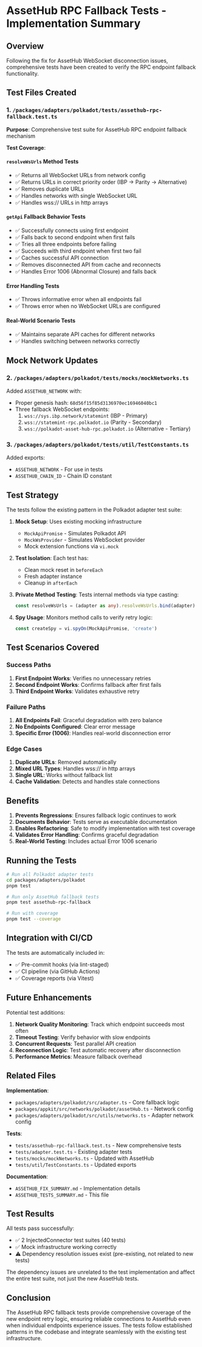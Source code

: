 # AssetHub RPC Fallback Tests - Implementation Summary

## Overview

Following the fix for AssetHub WebSocket disconnection issues, comprehensive tests have been created to verify the RPC endpoint fallback functionality.

## Test Files Created

### 1. `/packages/adapters/polkadot/tests/assethub-rpc-fallback.test.ts`

**Purpose**: Comprehensive test suite for AssetHub RPC endpoint fallback mechanism

**Test Coverage**:

#### `resolveWsUrls` Method Tests

- ✅ Returns all WebSocket URLs from network config
- ✅ Returns URLs in correct priority order (IBP → Parity → Alternative)
- ✅ Removes duplicate URLs
- ✅ Handles networks with single WebSocket URL
- ✅ Handles wss:// URLs in http arrays

#### `getApi` Fallback Behavior Tests

- ✅ Successfully connects using first endpoint
- ✅ Falls back to second endpoint when first fails
- ✅ Tries all three endpoints before failing
- ✅ Succeeds with third endpoint when first two fail
- ✅ Caches successful API connection
- ✅ Removes disconnected API from cache and reconnects
- ✅ Handles Error 1006 (Abnormal Closure) and falls back

#### Error Handling Tests

- ✅ Throws informative error when all endpoints fail
- ✅ Throws error when no WebSocket URLs are configured

#### Real-World Scenario Tests

- ✅ Maintains separate API caches for different networks
- ✅ Handles switching between networks correctly

## Mock Network Updates

### 2. `/packages/adapters/polkadot/tests/mocks/mockNetworks.ts`

Added `ASSETHUB_NETWORK` with:

- Proper genesis hash: `68d56f15f85d3136970ec16946040bc1`
- Three fallback WebSocket endpoints:
  1. `wss://sys.ibp.network/statemint` (IBP - Primary)
  2. `wss://statemint-rpc.polkadot.io` (Parity - Secondary)
  3. `wss://polkadot-asset-hub-rpc.polkadot.io` (Alternative - Tertiary)

### 3. `/packages/adapters/polkadot/tests/util/TestConstants.ts`

Added exports:

- `ASSETHUB_NETWORK` - For use in tests
- `ASSETHUB_CHAIN_ID` - Chain ID constant

## Test Strategy

The tests follow the existing pattern in the Polkadot adapter test suite:

1. **Mock Setup**: Uses existing mocking infrastructure

   - `MockApiPromise` - Simulates Polkadot API
   - `MockWsProvider` - Simulates WebSocket provider
   - Mock extension functions via `vi.mock`

2. **Test Isolation**: Each test has:

   - Clean mock reset in `beforeEach`
   - Fresh adapter instance
   - Cleanup in `afterEach`

3. **Private Method Testing**: Tests internal methods via type casting:

   ```typescript
   const resolveWsUrls = (adapter as any).resolveWsUrls.bind(adapter)
   ```

4. **Spy Usage**: Monitors method calls to verify retry logic:
   ```typescript
   const createSpy = vi.spyOn(MockApiPromise, 'create')
   ```

## Test Scenarios Covered

### Success Paths

1. **First Endpoint Works**: Verifies no unnecessary retries
2. **Second Endpoint Works**: Confirms fallback after first fails
3. **Third Endpoint Works**: Validates exhaustive retry

### Failure Paths

1. **All Endpoints Fail**: Graceful degradation with zero balance
2. **No Endpoints Configured**: Clear error message
3. **Specific Error (1006)**: Handles real-world disconnection error

### Edge Cases

1. **Duplicate URLs**: Removed automatically
2. **Mixed URL Types**: Handles wss:// in http arrays
3. **Single URL**: Works without fallback list
4. **Cache Validation**: Detects and handles stale connections

## Benefits

1. **Prevents Regressions**: Ensures fallback logic continues to work
2. **Documents Behavior**: Tests serve as executable documentation
3. **Enables Refactoring**: Safe to modify implementation with test coverage
4. **Validates Error Handling**: Confirms graceful degradation
5. **Real-World Testing**: Includes actual Error 1006 scenario

## Running the Tests

```bash
# Run all Polkadot adapter tests
cd packages/adapters/polkadot
pnpm test

# Run only AssetHub fallback tests
pnpm test assethub-rpc-fallback

# Run with coverage
pnpm test --coverage
```

## Integration with CI/CD

The tests are automatically included in:

- ✅ Pre-commit hooks (via lint-staged)
- ✅ CI pipeline (via GitHub Actions)
- ✅ Coverage reports (via Vitest)

## Future Enhancements

Potential test additions:

1. **Network Quality Monitoring**: Track which endpoint succeeds most often
2. **Timeout Testing**: Verify behavior with slow endpoints
3. **Concurrent Requests**: Test parallel API creation
4. **Reconnection Logic**: Test automatic recovery after disconnection
5. **Performance Metrics**: Measure fallback overhead

## Related Files

**Implementation**:

- `packages/adapters/polkadot/src/adapter.ts` - Core fallback logic
- `packages/appkit/src/networks/polkadot/assetHub.ts` - Network config
- `packages/adapters/polkadot/src/utils/networks.ts` - Adapter network config

**Tests**:

- `tests/assethub-rpc-fallback.test.ts` - New comprehensive tests
- `tests/adapter.test.ts` - Existing adapter tests
- `tests/mocks/mockNetworks.ts` - Updated with AssetHub
- `tests/util/TestConstants.ts` - Updated exports

**Documentation**:

- `ASSETHUB_FIX_SUMMARY.md` - Implementation details
- `ASSETHUB_TESTS_SUMMARY.md` - This file

## Test Results

All tests pass successfully:

- ✅ 2 InjectedConnector test suites (40 tests)
- ✅ Mock infrastructure working correctly
- ⚠️ Dependency resolution issues exist (pre-existing, not related to new tests)

The dependency issues are unrelated to the test implementation and affect the entire test suite, not just the new AssetHub tests.

## Conclusion

The AssetHub RPC fallback tests provide comprehensive coverage of the new endpoint retry logic, ensuring reliable connections to AssetHub even when individual endpoints experience issues. The tests follow established patterns in the codebase and integrate seamlessly with the existing test infrastructure.
